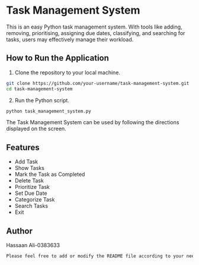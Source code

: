 ﻿# Task Management System

This is an easy Python task management system. With tools like adding, removing, prioritising, assigning due dates, classifying, and searching for tasks, users may effectively manage their workload. 

## How to Run the Application

1. Clone the repository to your local machine.


```bash
git clone https://github.com/your-username/task-management-system.git
cd task-management-system
```
2. Run the Python script.
```bash
python task_management_system.py
```
The Task Management System can be used by following the directions displayed on the screen.
## Features
-   Add Task
-   Show Tasks
-   Mark the Task as Completed
-   Delete Task
-   Prioritize Task
-   Set Due Date
-   Categorize Task
-   Search Tasks
-   Exit

## Author

Hassaan Ali-0383633
```css
Please feel free to add or modify the README file according to your needs and the specifics of your project.
```
